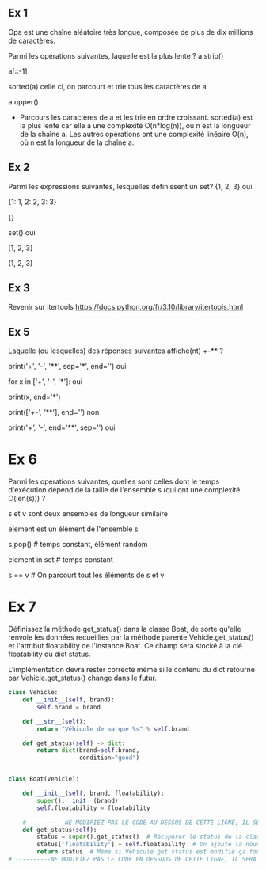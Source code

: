 ## Ex 1

Opa est une chaîne aléatoire très longue, composée de plus de dix millions de caractères.

Parmi les opérations suivantes, laquelle est la plus lente ?
a.strip()

a[::-1]

sorted(a) celle ci, on parcourt et trie tous les caractères de a

a.upper()

- Parcours les caractères de a et les trie en ordre croissant. sorted(a) est la plus lente car elle a une complexité
  O(n*log(n)), où n est la longueur de la chaîne a. Les autres opérations ont une complexité linéaire O(n), où n est la
  longueur de la chaîne a.


## Ex 2

Parmi les expressions suivantes, lesquelles définissent un set?
{1, 2, 3} oui

{1: 1, 2: 2, 3: 3}

{}

set() oui

[1, 2, 3]

(1, 2, 3)


## Ex 3

Revenir sur itertools
https://docs.python.org/fr/3.10/library/itertools.html


## Ex 5

Laquelle (ou lesquelles) des réponses suivantes affiche(nt) +*-*** ?

print('+', '-', '**', sep='*', end='') oui

for x in ['+', '-', '*']: oui

print(x, end='*')

print(['+*-', '***'], end='') non

print('+*', '-*', end='**', sep='') oui


# Ex 6

Parmi les opérations suivantes, quelles sont celles dont le temps d'exécution dépend de la taille de l'ensemble s (qui
ont une complexité O(len(s))) ?

s et v sont deux ensembles de longueur similaire

element est un élément de l'ensemble s

s.pop() # temps constant, élément random

element in set # temps constant

s == v # On parcourt tout les éléments de s et v


# Ex 7

Définissez la méthode get_status() dans la classe Boat, de sorte qu'elle renvoie les données recueillies par la méthode
parente Vehicle.get_status() et l'attribut floatability de l'instance Boat. Ce champ sera stocké à la clé floatability
du dict status.

L'implémentation devra rester correcte même si le contenu du dict retourné par Vehicle.get_status() change dans le
futur.

```python
class Vehicle:
    def __init__(self, brand):
        self.brand = brand

    def __str__(self):
        return "Véhicule de marque %s" % self.brand

    def get_status(self) -> dict:
        return dict(brand=self.brand,
                    condition="good")


class Boat(Vehicle):

    def __init__(self, brand, floatability):
        super().__init__(brand)
        self.floatability = floatability

    # ----------NE MODIFIEZ PAS LE CODE AU DESSUS DE CETTE LIGNE, IL SERA REINITIALISE LORS DE l'EXECUTION----------
    def get_status(self):
        status = super().get_status()  # Récupérer le status de la classe parente
        status['floatability'] = self.floatability  # On ajoute la nouvelle clé sans modifier le dict de la classe parente
        return status  # Même si Vehicule get status est modifié ça fonctionne
# ----------NE MODIFIEZ PAS LE CODE EN DESSOUS DE CETTE LIGNE, IL SERA REINITIALISE LORS DE l'EXECUTION----------
```